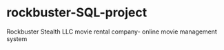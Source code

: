 # rockbuster-SQL-project
Rockbuster Stealth LLC movie rental company- online movie management system
